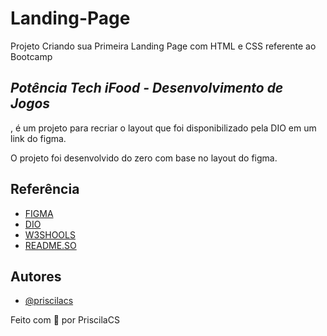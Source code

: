 # Landing-Page

Projeto Criando sua Primeira Landing Page com HTML e CSS referente ao Bootcamp 
## *Potência Tech iFood - Desenvolvimento de Jogos*
, é um projeto para recriar o layout que foi disponibilizado pela DIO em um link do figma.

O projeto foi desenvolvido do zero com base no layout do figma.

## Referência

 - [FIGMA](https://www.figma.com/)
 - [DIO](https://web.dio.me/)
 - [W3SHOOLS](https://www.w3schools.com/)
 - [README.SO](https://readme.so/pt)

## Autores

- [@priscilacs](https://github.com/SuayMack?tab=repositories)

Feito com 💜 por PriscilaCS
